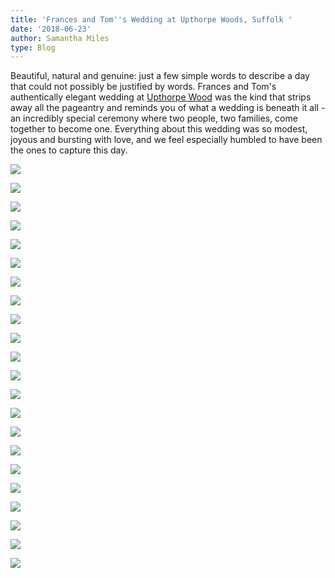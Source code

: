 ```yaml
---
title: 'Frances and Tom''s Wedding at Upthorpe Woods, Suffolk '
date: '2018-06-23'
author: Samantha Miles
type: Blog
---
```

Beautiful, natural and genuine: just a few simple words to describe a day that could not possibly be justified by words. Frances and Tom's authentically elegant wedding at [Upthorpe Wood](https://www.upthorpewood.co.uk/) was the kind that strips away all the pageantry and reminds you of what a wedding is beneath it all - an incredibly special ceremony where two people, two families, come together to become one. Everything about this wedding was so modest, joyous and bursting with love, and we feel especially humbled to have been the ones to capture this day.

![](/assets/2-min.jpg)

![](/assets/29-min.jpg)

![](/assets/1-min.jpg)

![](/assets/5-min.jpg)

![](/assets/4-min.jpg)

![](/assets/7-min.jpg)

![](/assets/8-min.jpg)

![](/assets/9-min.jpg)

![](/assets/10-min.jpg)

![](/assets/14-min.jpg)

![](/assets/15-min.jpg)

![](/assets/17-min.jpg)

![](/assets/18-min.jpg)

![](/assets/20-min.jpg)

![](/assets/22-min.jpg)

![](/assets/26-min.jpg)

![](/assets/28-min.jpg)

![](/assets/32-min.jpg)

![](/assets/31-min.jpg)

![](/assets/34-min.jpg)



![](/assets/35-min.jpg)

![](/assets/36-min.jpg)
